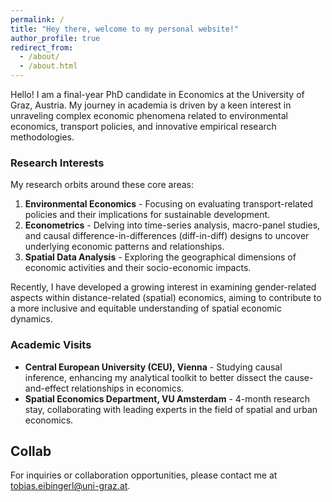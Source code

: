 ```yaml
---
permalink: /
title: "Hey there, welcome to my personal website!"
author_profile: true
redirect_from: 
  - /about/
  - /about.html
---
```


Hello! I am a final-year PhD candidate in Economics at the University of Graz, Austria. My journey in academia is driven by a keen interest in unraveling complex economic phenomena related to environmental economics, transport policies, and innovative empirical research methodologies.

### Research Interests

My research orbits around these core areas:

1. **Environmental Economics** - Focusing on evaluating transport-related policies and their implications for sustainable development.
2. **Econometrics** - Delving into time-series analysis, macro-panel studies, and causal difference-in-differences (diff-in-diff) designs to uncover underlying economic patterns and relationships.
3. **Spatial Data Analysis** - Exploring the geographical dimensions of economic activities and their socio-economic impacts.

Recently, I have developed a growing interest in examining gender-related aspects within distance-related (spatial) economics, aiming to contribute to a more inclusive and equitable understanding of spatial economic dynamics.

### Academic Visits

- **Central European University (CEU), Vienna** - Studying causal inference, enhancing my analytical toolkit to better dissect the cause-and-effect relationships in economics.
- **Spatial Economics Department, VU Amsterdam** - 4-month research stay, collaborating with leading experts in the field of spatial and urban economics.

## Collab

For inquiries or collaboration opportunities, please contact me at [tobias.eibingerl@uni-graz.at](mailto:tobias.eibinger@uni-graz.at).